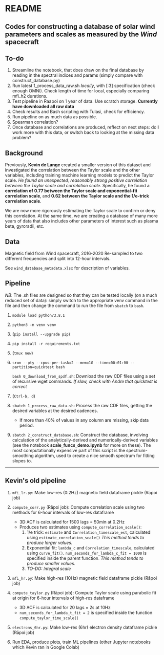 # README

## Codes for constructing a database of solar wind parameters and scales as measured by the *Wind* spacecraft

## To-do

1. Streamline the notebook, that does draw on the final database by reading in the spectral indices and params (simply compare with construct_database.py)
2. Run latest 1_process_data_raw.sh *locally*, with [:3] specification (check enough OMNI). Check length of time for local, especially comparing mfi_h2 durations.
2. Test pipeline in Raapoi on 1 year of data. Use scratch storage. **Currently have downloaded all raw data**
2. Check results and Bash scripting with Tulasi, check for efficiency.
2. Run pipeline on as much data as possible.
2. Spearman correlation?
2. Once database and correlations are produced, reflect on next steps: do I work more with this data, or switch back to looking at the missing data problem?

## Background

Previously, **Kevin de Lange** created a smaller version of this dataset and investigated the correlation between the Taylor scale and the other variables, including training machine learning models to predict the Taylor scale. *He found an unexpected, reasonably strong positive correlation between the Taylor scale and correlation scale*. Specifically, he found a **correlation of 0.77 between the Taylor scale and exponential-fit correlation scale**, and **0.62 between the Taylor scale and the 1/e-trick correlation scale**.                                                                 

We are now more rigorously estimating the Taylor scale to confirm or deny this correlation. At the same time, we are creating a database of many more years of data that also includes other parameters of interest such as plasma beta, gyroradii, etc.

## Data
Magnetic field from Wind spacecraft, 2016-2020
Re-sampled to two different frequencies and split into 12-hour intervals.

See `wind_database_metadata.xlsx` for description of variables.

## Pipeline
*NB*: The .sh files are designed so that they can be tested locally (on a much reduced set of data): simply switch to the appropriate venv command in the file and then change the command to run the file from `sbatch` to `bash`.

1. `module load python/3.8.1`
2. `python3 -m venv venv`
2. (`pip install --upgrade pip`)
2. `pip install -r requirements.txt`
2. (`tmux new`)
2. `srun --pty --cpus-per-task=2 --mem=1G --time=00:01:00 --partition=quicktest bash`
    
    `bash 0_download_from_spdf.sh`: Download the raw CDF files using a set of recursive wget commands. *If slow, check with Andre that quicktest is correct*
2. (`Ctrl-b, d`)
2. `sbatch 1_process_raw_data.sh`: Process the raw CDF files, getting the desired variables at the desired cadences.
    - If more than 40% of values in any column are missing, skip data period.
2. `sbatch 2_construct_database.sh`: Construct the database, involving calculation of the analytically-derived and numerically-derived variables (see the notebook **scale_funcs_demo.ipynb** for more on these). The most computationally expensive part of this script is the spectrum-smoothing algorithm, used to create a nice smooth spectrum for fitting slopes to.

---

## Kevin's old pipeline

1. `mfi_lr.py`: Make low-res (0.2Hz) magnetic field dataframe pickle (Rāpoi job)
2. `compute_corr.py` (Rāpoi job): Compute correlation scale using two methods for 6-hour intervals of low-res dataframe
    - 3D ACF is calculated for 1500 lags = 50min at 0.2Hz
    - Produces two estimates using `compute_correlation_scale()`:
        1. 1/e trick: `estimate` and `Correlation_timescale_est`, calculated using `estimate_correlation_scale()` *This method tends to produce larger values.*
        2. Exponential fit: `lambda_c` and `Correlation_timescale`, calculated using `curve_fit()`. `num_seconds_for_lambda_c_fit = 1000` is specified inside the parent function. *This method tends to produce smaller values.*
        3. *TO-DO: Integral scale*

3. `mfi_hr.py`: Make high-res (10Hz) magnetic field dataframe pickle (Rāpoi job)
4. `compute_taylor.py` (Rāpoi job): Compute Taylor scale using parabolic fit at origin for 6-hour intervals of high-res dataframe 
    - 3D ACF is calculated for 20 lags = 2s at 10Hz
    - `num_seconds_for_lambda_t_fit = 2` is specified inside the function `compute_taylor_time_scale()`

5. `electrons_6hr.py`: Make low-res (6hr) electron density dataframe pickle (Rāpoi job)
5. Run EDA, produce plots, train ML pipelines (other Jupyter notebooks which Kevin ran in Google Colab)
